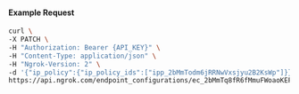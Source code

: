 <!-- Code generated for API Clients. DO NOT EDIT. -->

#### Example Request

```bash
curl \
-X PATCH \
-H "Authorization: Bearer {API_KEY}" \
-H "Content-Type: application/json" \
-H "Ngrok-Version: 2" \
-d '{"ip_policy":{"ip_policy_ids":["ipp_2bMmTodm6jRRNwVxsjyu2B2KsWp"]}}' \
https://api.ngrok.com/endpoint_configurations/ec_2bMmTq8fR6fMmuFWoaoKEFoGtme
```
